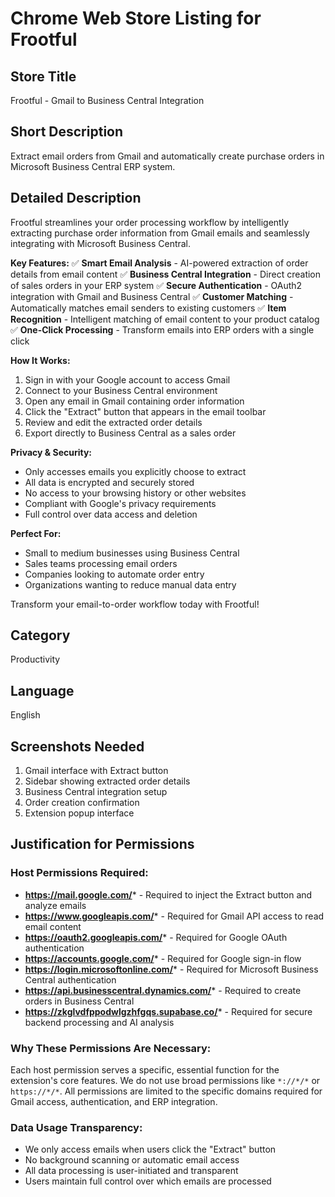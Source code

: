 # Chrome Web Store Listing for Frootful

## Store Title
Frootful - Gmail to Business Central Integration

## Short Description
Extract email orders from Gmail and automatically create purchase orders in Microsoft Business Central ERP system.

## Detailed Description
Frootful streamlines your order processing workflow by intelligently extracting purchase order information from Gmail emails and seamlessly integrating with Microsoft Business Central.

**Key Features:**
✅ **Smart Email Analysis** - AI-powered extraction of order details from email content
✅ **Business Central Integration** - Direct creation of sales orders in your ERP system
✅ **Secure Authentication** - OAuth2 integration with Gmail and Business Central
✅ **Customer Matching** - Automatically matches email senders to existing customers
✅ **Item Recognition** - Intelligent matching of email content to your product catalog
✅ **One-Click Processing** - Transform emails into ERP orders with a single click

**How It Works:**
1. Sign in with your Google account to access Gmail
2. Connect to your Business Central environment
3. Open any email in Gmail containing order information
4. Click the "Extract" button that appears in the email toolbar
5. Review and edit the extracted order details
6. Export directly to Business Central as a sales order

**Privacy & Security:**
- Only accesses emails you explicitly choose to extract
- All data is encrypted and securely stored
- No access to your browsing history or other websites
- Compliant with Google's privacy requirements
- Full control over data access and deletion

**Perfect For:**
- Small to medium businesses using Business Central
- Sales teams processing email orders
- Companies looking to automate order entry
- Organizations wanting to reduce manual data entry

Transform your email-to-order workflow today with Frootful!

## Category
Productivity

## Language
English

## Screenshots Needed
1. Gmail interface with Extract button
2. Sidebar showing extracted order details
3. Business Central integration setup
4. Order creation confirmation
5. Extension popup interface

## Justification for Permissions

### Host Permissions Required:
- **https://mail.google.com/*** - Required to inject the Extract button and analyze emails
- **https://www.googleapis.com/*** - Required for Gmail API access to read email content
- **https://oauth2.googleapis.com/*** - Required for Google OAuth authentication
- **https://accounts.google.com/*** - Required for Google sign-in flow
- **https://login.microsoftonline.com/*** - Required for Microsoft Business Central authentication
- **https://api.businesscentral.dynamics.com/*** - Required to create orders in Business Central
- **https://zkglvdfppodwlgzhfgqs.supabase.co/*** - Required for secure backend processing and AI analysis

### Why These Permissions Are Necessary:
Each host permission serves a specific, essential function for the extension's core features. We do not use broad permissions like `*://*/*` or `https://*/*`. All permissions are limited to the specific domains required for Gmail access, authentication, and ERP integration.

### Data Usage Transparency:
- We only access emails when users click the "Extract" button
- No background scanning or automatic email access
- All data processing is user-initiated and transparent
- Users maintain full control over which emails are processed